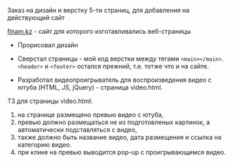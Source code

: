 Заказ на дизайн и верстку 5-ти страниц, для добавления на действующий сайт

[finam.kz](http://finam.kz/) - 
сайт для которого изготавливались веб-страницы

* Прорисовал дизайн

* Сверстал страницы - мой код верстки между тегами `<main></main>`. `<header>` и `<footer>` остался прежний, т.е. тотже что и на сайте.

* Разработал видеопроигрыватель для воспроизведения видео с ютуба (HTML, JS, jQuery) - страница video.html.

ТЗ для страницы video.html: 
1. на странице размещено превью видео с ютуба,
2. превью должно размещаться не из подготовленых картинок, а автоматически подставляться с видео,
3. также должно быть название видео, дата размещения и ссылка на категорию видео.
4. при клике на превью выводится pop-up с проигрывающимся видео.

